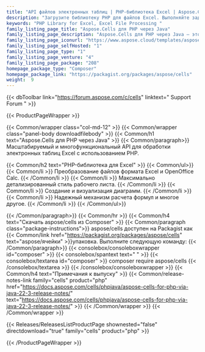```yaml
---
title: "API файлов электронных таблиц | PHP-библиотека Excel | Aspose.Cells для PHP через Java"
description: "Загрузите библиотеку PHP для файлов Excel. Выполняйте задачи по работе с файлами Excel, а также экспортируйте файлы Excel в PDF, изображения, CSV и многие другие форматы без зависимости от Microsoft Excel."
keywords: "PHP Library for Excel, Excel File Processing "
family_listing_page_title: "Aspose.Cells для PHP через Java"
family_listing_page_description: "Aspose.Cells для PHP через Java — это API обработки электронных таблиц Excel, который позволяет разработчикам использовать возможность чтения, записи и управления электронными таблицами Excel в своих приложениях на PHP при использовании JavaBridge."
family_listing_page_iconurl: "https://www.aspose.cloud/templates/aspose/App_Themes/V3/images/cells/272x272/aspose.cells-for-php-via-java-min.png"
family_listing_page_selfHosted: "1"
family_listing_page_type: "1"
family_listing_page_venture: "4"
family_listing_page_package: "208"
homepage_package_type: "Composer"
homepage_package_link: "https://packagist.org/packages/aspose/cells"
weight:  9
---
```


{{< dbToolbar link="https://forum.aspose.com/c/cells" linktext=" Support Forum " >}}


{{< ProductPageWrapper >}}

<!-- ProductPageContent-->
{{< Common/wrapper class="col-md-12" >}}
{{< Common/wrapper class="panel-body downloadfilebody" >}}
{{< Common/h1 text="Aspose.Cells для PHP через Java" >}}
{{< Common/paragraph>}}
Масштабируемый и многофункциональный API для обработки электронных таблиц Excel с использованием PHP.

{{< Common/h2 text="PHP-библиотека для Excel"  >}} {{< Common/ul>}}
    {{< Common/li >}} Преобразование файлов формата Excel и OpenOffice Calc. {{< /Common/li >}}
   {{< Common/li >}} Максимально детализированный стиль рабочего листа. {{< /Common/li >}}
   {{< Common/li >}} Создание и визуализация диаграмм. {{< /Common/li >}}
   {{< Common/li >}} Надежный механизм расчета формул и многое другое. {{< /Common/li >}}
 {{< /Common/ul>}}

{{< /Common/paragraph>}}
{{< Common/hr >}}
{{< Common/h4 text="Скачать aspose/cells из Composer"  >}}
{{< Common/paragraph class="package-instructions">}}
aspose/cells доступен на Packagist как
{{< Common/link href="https://packagist.org/packages/aspose/cells" text="aspose/ячейки"  >}}упаковка. Выполните следующую команду:
{{< /Common/paragraph>}}
{{< consolebox/consoleboxwrapper id="composer" >}}
       {{< consolebox/spantext text=" " >}}
       {{< consolebox/textarea id="composer" >}} composer require aspose/cells {{< /consolebox/textarea >}}
{{< /consolebox/consoleboxwrapper >}}
{{< Common/h4 text="Примечания к выпуску"  >}}
{{< Common/release-notes-link family="cells" product="php" href="https://docs.aspose.com/cells/phpjava/aspose-cells-for-php-via-java-22-3-release-notes/" text="https://docs.aspose.com/cells/phpjava/aspose-cells-for-php-via-java-22-3-release-notes/"  >}}
{{< /Common/wrapper >}}
{{< /Common/wrapper >}}

<!-- /ProductPageContent-->



<!-- ReleasesListProductPage-->
   {{< Releases/ReleasesListProductPage shownested="false"  directdownload="true" family="cells" product="php" >}}
<!-- /ReleasesListProductPage-->

{{< /ProductPageWrapper >}}

